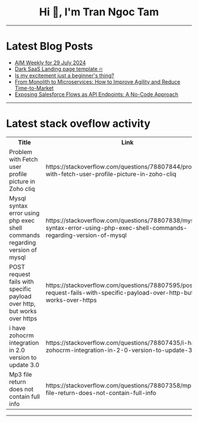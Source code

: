 <h1 align="center">Hi 👋, I'm Tran Ngoc Tam</h1>

---

# Latest Blog Posts 
<!-- BLOG-POST-LIST:START -->
- [AIM Weekly for 29 July 2024](https://dev.to/tspannhw/aim-weekly-for-29-july-2024-4153)
- [Dark SaaS Landing page template 🔥](https://dev.to/paul_freeman/dark-saas-landing-page-template-1md3)
- [Is my excitement just a beginner&#39;s thing?](https://dev.to/an5189/is-my-excitement-just-a-beginners-thing-4h4j)
- [From Monolith to Microservices: How to Improve Agility and Reduce Time-to-Market](https://dev.to/marufhossain/from-monolith-to-microservices-how-to-improve-agility-and-reduce-time-to-market-4m29)
- [Exposing Salesforce Flows as API Endpoints: A No-Code Approach](https://dev.to/sushant_khandagale/exposing-salesforce-flows-as-api-endpoints-a-no-code-approach-jo1)
<!-- BLOG-POST-LIST:END -->

---

# Latest stack oveflow activity
<table>
  <tr><th>Title</th><th>Link</th></tr>
  <!-- STACKOVERFLOW:START --><tr><td>Problem with Fetch user profile picture in Zoho cliq</td><td>https://stackoverflow.com/questions/78807844/problem-with-fetch-user-profile-picture-in-zoho-cliq</td></tr><tr><td>Mysql syntax error using php exec shell commands regarding version of mysql</td><td>https://stackoverflow.com/questions/78807838/mysql-syntax-error-using-php-exec-shell-commands-regarding-version-of-mysql</td></tr><tr><td>POST request fails with specific payload over http, but works over https</td><td>https://stackoverflow.com/questions/78807595/post-request-fails-with-specific-payload-over-http-but-works-over-https</td></tr><tr><td>i have zohocrm integration in 2.0 version to update 3.0</td><td>https://stackoverflow.com/questions/78807435/i-have-zohocrm-integration-in-2-0-version-to-update-3-0</td></tr><tr><td>Mp3 file return does not contain full info</td><td>https://stackoverflow.com/questions/78807358/mp3-file-return-does-not-contain-full-info</td></tr><!-- STACKOVERFLOW:END -->
</table>

---


